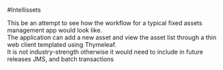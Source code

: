 #Intellissets

This be an attempt to see how the workflow for a typical fixed assets management app would look like.
<br>
The application can add a new asset and view the asset list through a thin web client templated using Thymeleaf. 
<br>
It is not industry-strength otherwise it would need to include in future releases JMS, and batch transactions
